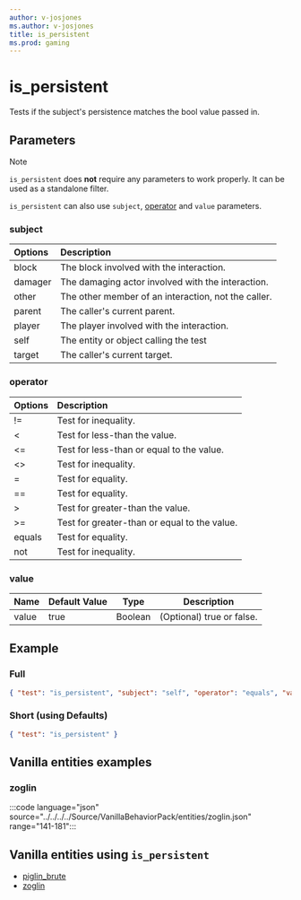 ```yaml
---
author: v-josjones
ms.author: v-josjones
title: is_persistent
ms.prod: gaming
---
```


# is_persistent

Tests if the subject's persistence matches the bool value passed in.

## Parameters

> [!Note]
> `is_persistent` does **not** require any parameters to work properly. It can be used as a standalone filter.
>
> `is_persistent` can also use `subject`, [operator](../Definitions/NestedTables/operator.md) and `value` parameters.

### subject

| Options| Description |
|:-----------|:-----------|
| block| The block involved with the interaction. |
| damager| The damaging actor involved with the interaction. |
| other| The other member of an interaction, not the caller. |
| parent| The caller's current parent. |
| player| The player involved with the interaction. |
| self| The entity or object calling the test |
| target| The caller's current target. |

### operator

| Options| Description |
|:-----------|:-----------|
| !=| Test for inequality. |
| <| Test for less-than the value. |
| <=| Test for less-than or equal to the value. |
| <>| Test for inequality. |
| =| Test for equality. |
| ==| Test for equality. |
| >| Test for greater-than the value. |
| >=| Test for greater-than or equal to the value. |
| equals| Test for equality. |
| not| Test for inequality. |

### value

|Name |Default Value  |Type  |Description  |
|---------|---------|---------|---------|
|value |true |Boolean |(Optional) true or false. |

## Example

### Full

```json
{ "test": "is_persistent", "subject": "self", "operator": "equals", "value": "true"}
```

### Short (using Defaults)

```json
{ "test": "is_persistent" }
```

## Vanilla entities examples

### zoglin

:::code language="json" source="../../../../Source/VanillaBehaviorPack/entities/zoglin.json" range="141-181":::

## Vanilla entities using `is_persistent`

- [piglin_brute](../../../../Source/VanillaBehaviorPack_Snippets/entities/piglin_brute.md)
- [zoglin](../../../../Source/VanillaBehaviorPack_Snippets/entities/zoglin.md)

